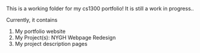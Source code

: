 This is a working folder for my cs1300 portfolio! It is still a work in progress..

Currently, it contains
1. My portfolio website
2. My Project(s): NYGH Webpage Redesign
3. My project description pages
